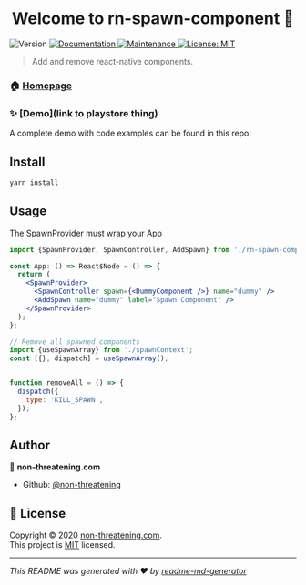<h1 align="center">Welcome to rn-spawn-component 👋</h1>
<p>
  <img alt="Version" src="https://img.shields.io/badge/version-1.0.0-blue.svg?cacheSeconds=2592000" />
  <a href="https://github.com/n/a#readme" target="_blank">
    <img alt="Documentation" src="https://img.shields.io/badge/documentation-yes-brightgreen.svg" />
  </a>
  <a href="https://github.com/n/a/graphs/commit-activity" target="_blank">
    <img alt="Maintenance" src="https://img.shields.io/badge/Maintained%3F-yes-green.svg" />
  </a>
  <a href="https://github.com/n/a/blob/master/LICENSE" target="_blank">
    <img alt="License: MIT" src="https://img.shields.io/github/license/non-threatening/rn-spawn-component" />
  </a>
</p>

> Add and remove react-native components.

### 🏠 [Homepage](https://github.com/n/a#readme)

### ✨ [Demo](link to playstore thing)
A complete demo with code examples can be found in this repo:

## Install

```sh
yarn install
```

## Usage

The SpawnProvider must wrap your App
```jsx
import {SpawnProvider, SpawnController, AddSpawn} from './rn-spawn-component';

const App: () => React$Node = () => {
  return (
    <SpawnProvider>
      <SpawnController spawn={<DummyComponent />} name="dummy" />
      <AddSpawn name="dummy" label="Spawn Component" />
    </SpawnProvider>
  );
};
```

```jsx
// Remove all spawned components
import {useSpawnArray} from './spawnContext';
const [{}, dispatch] = useSpawnArray();


function removeAll = () => {
  dispatch({
    type: 'KILL_SPAWN',
  });
};
```

## Author

👤 **non-threatening.com**

* Github: [@non-threatening](https://github.com/non-threatening)


## 📝 License

Copyright © 2020 [non-threatening.com](https://github.com/non-threatening).<br />
This project is [MIT](https://github.com/n/a/blob/master/LICENSE) licensed.

***
_This README was generated with ❤️ by [readme-md-generator](https://github.com/kefranabg/readme-md-generator)_